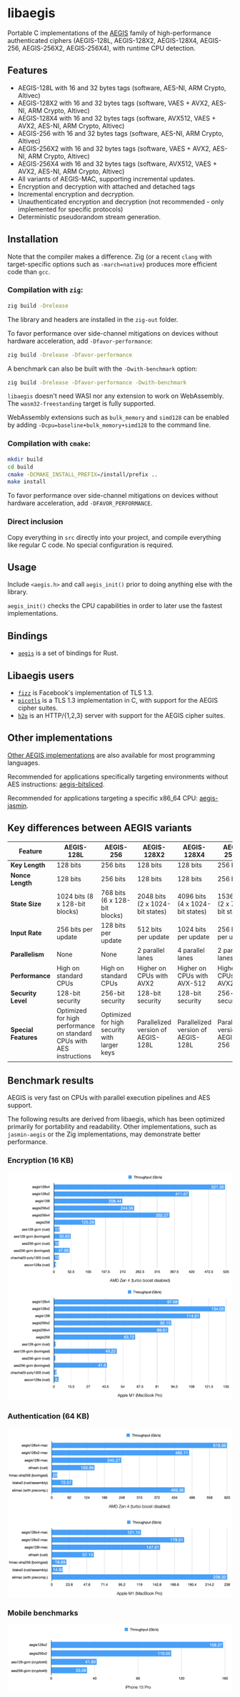 # libaegis

Portable C implementations of the [AEGIS](https://datatracker.ietf.org/doc/draft-irtf-cfrg-aegis-aead/) family of high-performance authenticated ciphers (AEGIS-128L, AEGIS-128X2, AEGIS-128X4, AEGIS-256, AEGIS-256X2, AEGIS-256X4), with runtime CPU detection.

## Features

- AEGIS-128L with 16 and 32 bytes tags (software, AES-NI, ARM Crypto, Altivec)
- AEGIS-128X2 with 16 and 32 bytes tags (software, VAES + AVX2, AES-NI, ARM Crypto, Altivec)
- AEGIS-128X4 with 16 and 32 bytes tags (software, AVX512, VAES + AVX2, AES-NI, ARM Crypto, Altivec)
- AEGIS-256 with 16 and 32 bytes tags (software, AES-NI, ARM Crypto, Altivec)
- AEGIS-256X2 with 16 and 32 bytes tags (software, VAES + AVX2, AES-NI, ARM Crypto, Altivec)
- AEGIS-256X4 with 16 and 32 bytes tags (software, AVX512, VAES + AVX2, AES-NI, ARM Crypto, Altivec)
- All variants of AEGIS-MAC, supporting incremental updates.
- Encryption and decryption with attached and detached tags
- Incremental encryption and decryption.
- Unauthenticated encryption and decryption (not recommended - only implemented for specific protocols)
- Deterministic pseudorandom stream generation.

## Installation

Note that the compiler makes a difference. Zig (or a recent `clang` with target-specific options such as `-march=native`) produces more efficient code than `gcc`.

### Compilation with `zig`:

```sh
zig build -Drelease
```

The library and headers are installed in the `zig-out` folder.

To favor performance over side-channel mitigations on devices without hardware acceleration, add `-Dfavor-performance`:

```sh
zig build -Drelease -Dfavor-performance
```

A benchmark can also be built with the `-Dwith-benchmark` option:

```sh
zig build -Drelease -Dfavor-performance -Dwith-benchmark
```

`libaegis` doesn't need WASI nor any extension to work on WebAssembly. The `wasm32-freestanding` target is fully supported.

WebAssembly extensions such as `bulk_memory` and `simd128` can be enabled by adding `-Dcpu=baseline+bulk_memory+simd128` to the command line.

### Compilation with `cmake`:

```sh
mkdir build
cd build
cmake -DCMAKE_INSTALL_PREFIX=/install/prefix ..
make install
```

To favor performance over side-channel mitigations on devices without hardware acceleration, add `-DFAVOR_PERFORMANCE`.

### Direct inclusion

Copy everything in `src` directly into your project, and compile everything like regular C code. No special configuration is required.

## Usage

Include `<aegis.h>` and call `aegis_init()` prior to doing anything else with the library.

`aegis_init()` checks the CPU capabilities in order to later use the fastest implementations.

## Bindings

* [`aegis`](https://crates.io/crates/aegis) is a set of bindings for Rust.

## Libaegis users

* [`fizz`](https://github.com/facebookincubator/fizz) is Facebook's implementation of TLS 1.3.
* [`picotls`](https://github.com/h2o/picotls) is a TLS 1.3 implementation in C, with support for the AEGIS cipher suites.
* [`h2o`](https://h2o.examp1e.net) is an HTTP/{1,2,3} server with support for the AEGIS cipher suites.

## Other implementations

[Other AEGIS implementations](https://github.com/cfrg/draft-irtf-cfrg-aegis-aead?tab=readme-ov-file#known-implementations) are also available for most programming languages.

Recommended for applications specifically targeting environments without AES instructions: [aegis-bitsliced](https://github.com/aegis-aead/aegis-bitsliced).

Recommended for applications targeting a specific x86_64 CPU: [aegis-jasmin](https://github.com/aegis-aead/aegis-jasmin).

## Key differences between AEGIS variants

| **Feature**          | **AEGIS-128L**                                                        | **AEGIS-256**                                | **AEGIS-128X2**                    | **AEGIS-128X4**                    | **AEGIS-256X2**                   | **AEGIS-256X4**                   |
| -------------------- | --------------------------------------------------------------------- | -------------------------------------------- | ---------------------------------- | ---------------------------------- | --------------------------------- | --------------------------------- |
| **Key Length**       | 128 bits                                                              | 256 bits                                     | 128 bits                           | 128 bits                           | 256 bits                          | 256 bits                          |
| **Nonce Length**     | 128 bits                                                              | 256 bits                                     | 128 bits                           | 128 bits                           | 256 bits                          | 256 bits                          |
| **State Size**       | 1024 bits (8 x 128-bit blocks)                                        | 768 bits (6 x 128-bit blocks)                | 2048 bits (2 x 1024-bit states)    | 4096 bits (4 x 1024-bit states)    | 1536 bits (2 x 768-bit states)    | 3072 bits (4 x 768-bit states)    |
| **Input Rate**       | 256 bits per update                                                   | 128 bits per update                          | 512 bits per update                | 1024 bits per update               | 256 bits per update               | 512 bits per update               |
| **Parallelism**      | None                                                                  | None                                         | 2 parallel lanes                   | 4 parallel lanes                   | 2 parallel lanes                  | 4 parallel lanes                  |
| **Performance**      | High on standard CPUs                                                 | High on standard CPUs                        | Higher on CPUs with AVX2           | Higher on CPUs with AVX-512        | Higher on CPUs with AVX2          | Higher on CPUs with AVX-512       |
| **Security Level**   | 128-bit security                                                      | 256-bit security                             | 128-bit security                   | 128-bit security                   | 256-bit security                  | 256-bit security                  |
| **Special Features** | Optimized for high performance on standard CPUs with AES instructions | Optimized for high security with larger keys | Parallelized version of AEGIS-128L | Parallelized version of AEGIS-128L | Parallelized version of AEGIS-256 | Parallelized version of AEGIS-256 |

## Benchmark results

AEGIS is very fast on CPUs with parallel execution pipelines and AES support.

The following results are derived from libaegis, which has been optimized primarily for portability and readability. Other implementations, such as `jasmin-aegis` or the Zig implementations, may demonstrate better performance.

### Encryption (16 KB)

![AEGIS benchmark results](img/bench-encryption.png)

### Authentication (64 KB)

![AEGIS-MAC benchmark results](img/bench-mac.png)

### Mobile benchmarks

![AEGIS mobile benchmark results](img/bench-mobile.png)